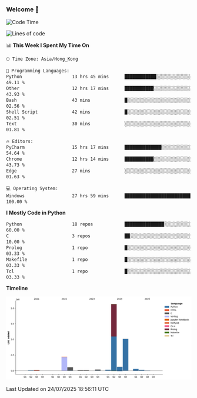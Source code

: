 ### Welcome 👋

<!--START_SECTION:waka-->
![Code Time](http://img.shields.io/badge/Code%20Time-2%2C389%20hrs%2024%20mins-blue)

![Lines of code](https://img.shields.io/badge/From%20Hello%20World%20I%27ve%20Written-4.0%20million%20lines%20of%20code-blue)

📊 **This Week I Spent My Time On** 

```text
🕑︎ Time Zone: Asia/Hong_Kong

💬 Programming Languages: 
Python                   13 hrs 45 mins      ████████████░░░░░░░░░░░░░   49.11 % 
Other                    12 hrs 17 mins      ███████████░░░░░░░░░░░░░░   43.93 % 
Bash                     43 mins             █░░░░░░░░░░░░░░░░░░░░░░░░   02.56 % 
Shell Script             42 mins             █░░░░░░░░░░░░░░░░░░░░░░░░   02.51 % 
Text                     30 mins             ░░░░░░░░░░░░░░░░░░░░░░░░░   01.81 % 

🔥 Editors: 
PyCharm                  15 hrs 17 mins      ██████████████░░░░░░░░░░░   54.64 % 
Chrome                   12 hrs 14 mins      ███████████░░░░░░░░░░░░░░   43.73 % 
Edge                     27 mins             ░░░░░░░░░░░░░░░░░░░░░░░░░   01.63 % 

💻 Operating System: 
Windows                  27 hrs 59 mins      █████████████████████████   100.00 % 
```

**I Mostly Code in Python** 

```text
Python                   18 repos            ███████████████░░░░░░░░░░   60.00 % 
C                        3 repos             ██░░░░░░░░░░░░░░░░░░░░░░░   10.00 % 
Prolog                   1 repo              █░░░░░░░░░░░░░░░░░░░░░░░░   03.33 % 
Makefile                 1 repo              █░░░░░░░░░░░░░░░░░░░░░░░░   03.33 % 
Tcl                      1 repo              █░░░░░░░░░░░░░░░░░░░░░░░░   03.33 % 
```



**Timeline**

![Lines of Code chart](https://raw.githubusercontent.com/xhj2501/xhj2501/main/assets/bar_graph.png)


 Last Updated on 24/07/2025 18:56:11 UTC
<!--END_SECTION:waka-->

